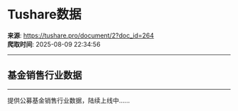 # Tushare数据

**来源**: https://tushare.pro/document/2?doc_id=264  
**爬取时间**: 2025-08-09 22:34:56

---

## 基金销售行业数据

---

提供公募基金销售行业数据，陆续上线中......
